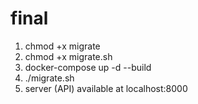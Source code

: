 # final

1. chmod +x migrate
2. chmod +x migrate.sh
3. docker-compose up -d --build
4. ./migrate.sh
5. server (API) available at localhost:8000
